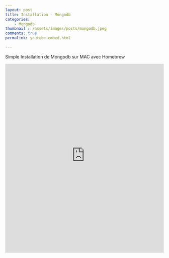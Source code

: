 ```yaml
---
layout: post
title: Installation - Mongodb
categories:
    - Mongodb
thumbnail : /assets/images/posts/mongodb.jpeg
comments: true
permalink: youtube-embed.html

---
```



Simple Installation de Mongodb sur MAC avec Homebrew

<iframe style="width: 100%; height: 600px;" src="https://www.youtube-nocookie.com/embed/Ut5WEcubfv4?controls=0&amp;showinfo=0" frameborder="0" allowfullscreen></iframe>